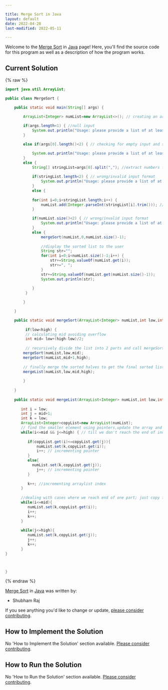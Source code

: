 ```yaml
---

title: Merge Sort in Java
layout: default
date: 2022-04-28
last-modified: 2022-05-11

---
```


Welcome to the [Merge Sort](https://sampleprograms.io/projects/merge-sort) in [Java](https://sampleprograms.io/languages/java) page! Here, you'll find the source code for this program as well as a description of how the program works.

## Current Solution

{% raw %}

```java
import java.util.ArrayList;

public class MergeSort {

    public static void main(String[] args) {

        ArrayList<Integer> numList=new ArrayList<>(); // creating an arraylist(for dynamic size) to store the numbers 
        
        if(args.length<1) { //null input
            System.out.println("Usage: please provide a list of at least two integers to sort in the format \"1, 2, 3, 4, 5\"");
        }

        else if(args[0].length()<2) { // checking for empty input and single number input

            System.out.println("Usage: please provide a list of at least two integers to sort in the format \"1, 2, 3, 4, 5\"");
        }
        else {
            String[] stringList=args[0].split(","); //extract numbers from the passed string
           
            if(stringList.length<2) { // wrong/invalid input format
                System.out.println("Usage: please provide a list of at least two integers to sort in the format \"1, 2, 3, 4, 5\"");
            }
            else {
 
            for(int i=0;i<stringList.length;i++) {
                numList.add(Integer.parseInt(stringList[i].trim())); // convert to Int type and store in numList for sorting
            }

            if(numList.size()<2) { // wrong/invalid input format
                System.out.println("Usage: please provide a list of at least two integers to sort in the format \"1, 2, 3, 4, 5\"");
            }
            else {
                mergeSort(numList,0,numList.size()-1);
                
                //display the sorted list to the user
                String str="";
                for(int i=0;i<numList.size()-1;i++) {
                    str+=String.valueOf(numList.get(i));
                    str+=", ";
                }
                str+=String.valueOf(numList.get(numList.size()-1));
                System.out.println(str);
                
            }
         }

        }

    }

    public static void mergeSort(ArrayList<Integer> numList,int low,int high) {
         
         if(low<high) {
         // calculating mid avoiding overflow
         int mid= low+(high-low)/2;
         
         // recursively divide the list into 2 parts and call mergeSort on each half
        mergeSort(numList,low,mid);
        mergeSort(numList,mid+1,high);
        
        // finally merge the sorted halves to get the final sorted list
        mergeList(numList,low,mid,high);
        
        }
        
    }
    
    public static void mergeList(ArrayList<Integer> numList,int low,int mid,int high) {
     
       int i = low;
       int j = mid+1;
       int k = low;
       ArrayList<Integer>copyList=new ArrayList(numList);
       // find the smaller element using pointers,update the array and move the pointer forward
       while(i<=mid && j<=high) { // till we don't reach the end of individual arrays
          
          if(copyList.get(i)<=copyList.get(j)){
              numList.set(k,copyList.get(i));
              i++; // incrementing pointer
          }
          else{
            numList.set(k,copyList.get(j));
              j++; // incrementing pointer
          }
          
          k++; //incrementing arraylist index
       }
       
       //dealing with cases where we reach end of one part; just copy the remaining part of second half
       while(i<=mid){
          numList.set(k,copyList.get(i));
          i++;
          k++;
       }
       
       while(j<=high){
          numList.set(k,copyList.get(j));
          j++;
          k++;
       }
}



}
```

{% endraw %}

[Merge Sort](https://sampleprograms.io/projects/merge-sort) in [Java](https://sampleprograms.io/languages/java) was written by:

- Shubham Raj

If you see anything you'd like to change or update, [please consider contributing](https://github.com/TheRenegadeCoder/sample-programs).

## How to Implement the Solution

No 'How to Implement the Solution' section available. [Please consider contributing](https://github.com/TheRenegadeCoder/sample-programs-website).

## How to Run the Solution

No 'How to Run the Solution' section available. [Please consider contributing](https://github.com/TheRenegadeCoder/sample-programs-website).